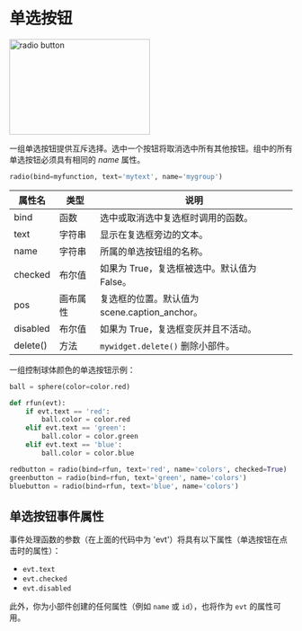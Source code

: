 # 单选按钮

<img width="250" height="170" src="https://www.glowscript.org/docs/VPythonDocs/_images/radio.png" alt="radio button"/>

一组单选按钮提供互斥选择。选中一个按钮将取消选中所有其他按钮。组中的所有单选按钮必须具有相同的 *name* 属性。

```python
radio(bind=myfunction, text='mytext', name='mygroup')
```

| 属性名       | 类型         | 说明                                            |
|--------------|--------------|-------------------------------------------------|
| bind         | 函数         | 选中或取消选中复选框时调用的函数。              |
| text         | 字符串       | 显示在复选框旁边的文本。                        |
| name         | 字符串       | 所属的单选按钮组的名称。                        |
| checked      | 布尔值       | 如果为 True，复选框被选中。默认值为 False。      |
| pos          | 画布属性     | 复选框的位置。默认值为 scene.caption_anchor。    |
| disabled     | 布尔值       | 如果为 True，复选框变灰并且不活动。             |
| delete()     | 方法         | `mywidget.delete()` 删除小部件。                |

一组控制球体颜色的单选按钮示例：

```python
ball = sphere(color=color.red)

def rfun(evt):
    if evt.text == 'red':
        ball.color = color.red
    elif evt.text == 'green':
        ball.color = color.green
    elif evt.text == 'blue':
        ball.color = color.blue

redbutton = radio(bind=rfun, text='red', name='colors', checked=True)
greenbutton = radio(bind=rfun, text='green', name='colors')
bluebutton = radio(bind=rfun, text='blue', name='colors')
```

## 单选按钮事件属性

事件处理函数的参数（在上面的代码中为 'evt'）将具有以下属性（单选按钮在点击时的属性）：

- `evt.text`
- `evt.checked`
- `evt.disabled`

此外，你为小部件创建的任何属性（例如 `name` 或 `id`），也将作为 `evt` 的属性可用。
